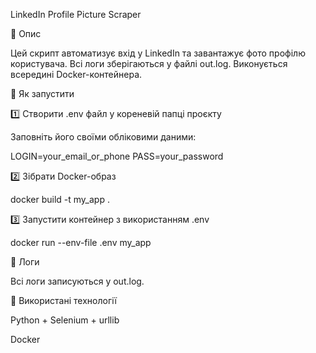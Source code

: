 LinkedIn Profile Picture Scraper

📌 Опис

Цей скрипт автоматизує вхід у LinkedIn та завантажує фото профілю користувача. Всі логи зберігаються у файлі out.log. Виконується всередині Docker-контейнера.

🚀 Як запустити

1️⃣ Створити .env файл у кореневій папці проєкту

Заповніть його своїми обліковими даними:

LOGIN=your_email_or_phone
PASS=your_password

2️⃣ Зібрати Docker-образ

docker build -t my_app .

3️⃣ Запустити контейнер з використанням .env

docker run --env-file .env my_app

📂 Логи

Всі логи записуються у out.log.

🔹 Використані технології

Python + Selenium + urllib

Docker
